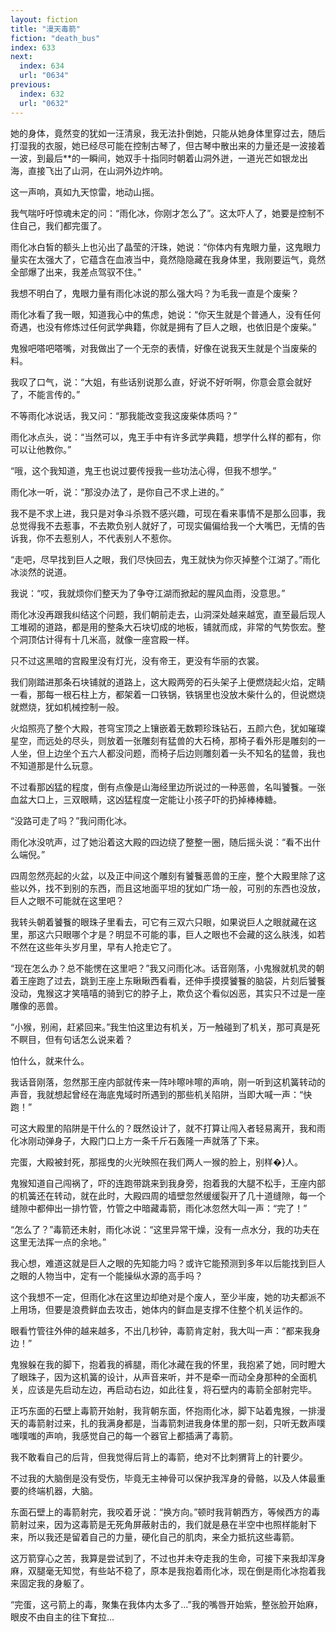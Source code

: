 ```yaml
---
layout: fiction
title: "漫天毒箭"
fiction: "death_bus"
index: 633
next:
  index: 634
  url: "0634"
previous:
  index: 632
  url: "0632"
---
```

她的身体，竟然变的犹如一汪清泉，我无法扑倒她，只能从她身体里穿过去，随后打湿我的衣服，她已经尽可能在控制古琴了，但古琴中散出来的力量还是一波接着一波，到最后**的一瞬间，她双手十指同时朝着山洞外迸，一道光芒如银龙出海，直接飞出了山洞，在山洞外边炸响。

这一声响，真如九天惊雷，地动山摇。

我气喘吁吁惊魂未定的问：“雨化冰，你刚才怎么了”。这太吓人了，她要是控制不住自己，我们都完蛋了。

雨化冰白皙的额头上也沁出了晶莹的汗珠，她说：“你体内有鬼眼力量，这鬼眼力量实在太强大了，它蕴含在血液当中，竟然隐隐藏在我身体里，我刚要运气，竟然全部爆了出来，我差点驾驭不住。”

我想不明白了，鬼眼力量有雨化冰说的那么强大吗？为毛我一直是个废柴？

雨化冰看了我一眼，知道我心中的焦虑，她说：“你天生就是个普通人，没有任何奇遇，也没有修炼过任何武学典籍，你就是拥有了巨人之眼，也依旧是个废柴。”

鬼猴吧嗒吧嗒嘴，对我做出了一个无奈的表情，好像在说我天生就是个当废柴的料。

我叹了口气，说：“大姐，有些话别说那么直，好说不好听啊，你意会意会就好了，不能言传的。”

不等雨化冰说话，我又问：“那我能改变我这废柴体质吗？”

雨化冰点头，说：“当然可以，鬼王手中有许多武学典籍，想学什么样的都有，你可以让他教你。”

“哦，这个我知道，鬼王也说过要传授我一些功法心得，但我不想学。”

雨化冰一听，说：“那没办法了，是你自己不求上进的。”

我不是不求上进，我只是对争斗杀戮不感兴趣，可现在看来事情不是那么回事，我总觉得我不去惹事，不去欺负别人就好了，可现实偏偏给我一个大嘴巴，无情的告诉我，你不去惹别人，不代表别人不惹你。

“走吧，尽早找到巨人之眼，我们尽快回去，鬼王就快为你灭掉整个江湖了。”雨化冰淡然的说道。

我说：“哎，我就烦你们整天为了争夺江湖而掀起的腥风血雨，没意思。”

雨化冰没再跟我纠结这个问题，我们朝前走去，山洞深处越来越宽，直至最后现人工堆砌的道路，都是用的整条大石块切成的地板，铺就而成，非常的气势恢宏。整个洞顶估计得有十几米高，就像一座宫殿一样。

只不过这黑暗的宫殿里没有灯光，没有帝王，更没有华丽的衣裳。

我们刚踏进那条石块铺就的道路上，这大殿两旁的石头架子上便燃烧起火焰，定睛一看，那每一根石柱上方，都架着一口铁锅，铁锅里也没放木柴什么的，但说燃烧就燃烧，犹如机械控制一般。

火焰照亮了整个大殿，苍穹宝顶之上镶嵌着无数颗珍珠钻石，五颜六色，犹如璀璨星空，而远处的尽头，则放着一张雕刻有猛兽的大石椅，那椅子看外形是雕刻的一人坐，但上边坐个五六人都没问题，而椅子后边则雕刻着一头不知名的猛兽，我也不知道那是什么玩意。

不过看那凶猛的程度，倒有点像是山海经里边所说过的一种恶兽，名叫饕餮。一张血盆大口上，三双眼睛，这凶猛程度一定能让小孩子吓的扔掉棒棒糖。

“没路可走了吗？”我问雨化冰。

雨化冰没吭声，过了她沿着这大殿的四边绕了整整一圈，随后摇头说：“看不出什么端倪。”

四周忽然亮起的火盆，以及正中间这个雕刻有饕餮恶兽的王座，整个大殿里除了这些以外，找不到别的东西，而且这地面平坦的犹如广场一般，可别的东西也没放，巨人之眼不可能就在这里吧？

我转头朝着饕餮的眼珠子里看去，可它有三双六只眼，如果说巨人之眼就藏在这里，那这六只眼哪个才是？明显不可能的事，巨人之眼也不会藏的这么肤浅，如若不然在这些年头岁月里，早有人抢走它了。

“现在怎么办？总不能愣在这里吧？”我又问雨化冰。话音刚落，小鬼猴就机灵的朝着王座跑了过去，跳到王座上东瞅瞅西看看，还伸手摸摸饕餮的脑袋，片刻后饕餮没动，鬼猴这才笑嘻嘻的骑到它的脖子上，欺负这个看似凶恶，其实只不过是一座雕像的恶兽。

“小猴，别闹，赶紧回来。”我生怕这里边有机关，万一触碰到了机关，那可真是死不瞑目，但有句话怎么说来着？

怕什么，就来什么。

我话音刚落，忽然那王座内部就传来一阵咔嚓咔嚓的声响，刚一听到这机簧转动的声音，我就想起曾经在海底鬼域时所遇到的那些机关陷阱，当即大喊一声：“快跑！”

可这大殿里的陷阱是干什么的？既然设计了，就不打算让闯入者轻易离开，我和雨化冰刚动弹身子，大殿门口上方一条千斤石轰隆一声就落了下来。

完蛋，大殿被封死，那摇曳的火光映照在我们两人一猴的脸上，别样�}人。

鬼猴知道自己闯祸了，吓的连跑带跳来到我身旁，抱着我的大腿不松手，王座内部的机簧还在转动，就在此时，大殿四周的墙壁忽然缓缓裂开了几十道缝隙，每一个缝隙中都伸出一排竹管，竹管之中暗藏毒箭，雨化冰忽然大叫一声：“完了！”

“怎么了？”毒箭还未射，雨化冰说：“这里异常干燥，没有一点水分，我的功夫在这里无法挥一点的余地。”

我心想，难道这就是巨人之眼的先知能力吗？或许它能预测到多年以后能找到巨人之眼的人物当中，定有一个能操纵水源的高手吗？

这个我想不一定，但雨化冰在这里边却绝对是个废人，至少半废，她的功夫都派不上用场，但要是浪费鲜血去攻击，她体内的鲜血是支撑不住整个机关运作的。

眼看竹管往外伸的越来越多，不出几秒钟，毒箭肯定射，我大叫一声：“都来我身边！”

鬼猴躲在我的脚下，抱着我的裤腿，雨化冰藏在我的怀里，我抱紧了她，同时瞪大了眼珠子，因为这机簧的设计，从声音来听，并不是牵一而动全身那种的全面机关，应该是先启动左边，再启动右边，如此往复，将石壁内的毒箭全部射完毕。

正巧东面的石壁上毒箭开始射，我背朝东面，怀抱雨化冰，脚下站着鬼猴，一排漫天的毒箭射过来，扎的我满身都是，当毒箭刺进我身体里的那一刻，只听无数声噗嗤噗嗤的声响，我感觉自己的每一个器官上都插满了毒箭。

我不敢看自己的后背，但我觉得后背上的毒箭，绝对不比刺猬背上的针要少。

不过我的大脑倒是没有受伤，毕竟无主神骨可以保护我浑身的骨骼，以及人体最重要的终端机器，大脑。

东面石壁上的毒箭射完，我咬着牙说：“换方向。”顿时我背朝西方，等候西方的毒箭射过来，因为这毒箭是无死角屏蔽射击的，我们就是悬在半空中也照样能射下来，所以我还是留着自己的力量，硬化自己的肌肉，来全力抵抗这些毒箭。

这万箭穿心之苦，我算是尝试到了，不过也并未夺走我的生命，可接下来我却浑身麻，双腿毫无知觉，有些站不稳了，原本是我抱着雨化冰，现在倒是雨化冰抱着我来固定我的身躯了。

“完蛋，这弓箭上的毒，聚集在我体内太多了...”我的嘴唇开始紫，整张脸开始麻，眼皮不由自主的往下耷拉...